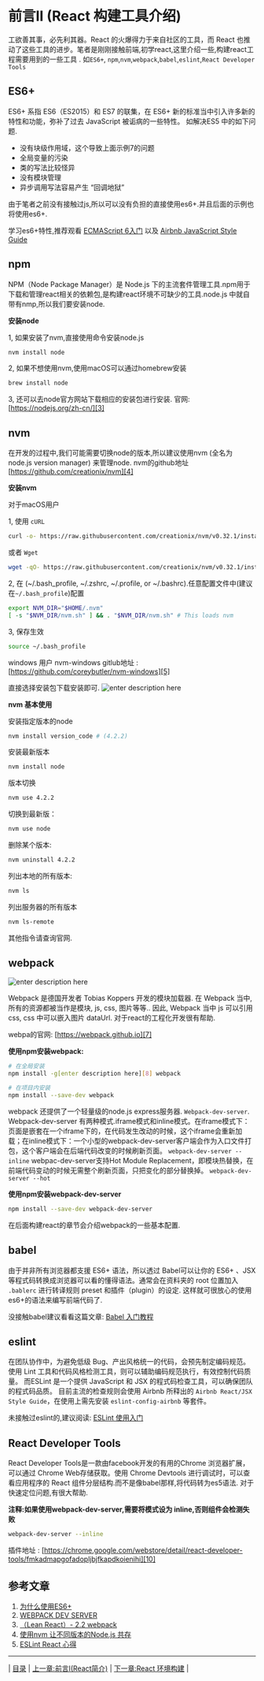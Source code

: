 # 前言II (React 构建工具介绍)

工欲善其事，必先利其器。React 的火爆得力于来自社区的工具，而 React 也推动了这些工具的进步。笔者是刚刚接触前端,初学react,这里介绍一些,构建react工程需要用到的一些工具 . 如`ES6+`, `npm`,`nvm`,`webpack`,`babel`,`eslint`,`React Developer Tools`

## ES6+
ES6+ 系指 ES6（ES2015）和 ES7 的联集，在 ES6+ 新的标准当中引入许多新的特性和功能，弥补了过去 JavaScript 被诟病的一些特性。
如解决ES5 中的如下问题.
* 没有块级作用域，这个导致上面示例7的问题
* 全局变量的污染
* 类的写法比较怪异
* 没有模块管理
* 异步调用写法容易产生 “回调地狱”

由于笔者之前没有接触过js,所以可以没有负担的直接使用es6+.并且后面的示例也将使用es6+.

学习es6+特性,推荐观看 [ECMAScript 6入门][1] 以及 [Airbnb JavaScript Style Guide][2]

## npm
NPM（Node Package Manager）是 Node.js 下的主流套件管理工具.npm用于下载和管理react相关的依赖包,是构建react环境不可缺少的工具.node.js 中就自带有nmp,所以我们要安装node.

**安装node**

1, 如果安装了nvm,直接使用命令安装node.js
```bash
nvm install node
```
2, 如果不想使用nvm,使用macOS可以通过homebrew安装
```bash
brew install node
```
3, 还可以去node官方网站下载相应的安装包进行安装.
官网: [https://nodejs.org/zh-cn/][3]
## nvm
在开发的过程中,我们可能需要切换node的版本,所以建议使用nvm (全名为 node.js version manager) 来管理node.
nvm的github地址  [https://github.com/creationix/nvm][4]

**安装nvm**

对于macOS用户

1, 使用 `cURL`
```bash
curl -o- https://raw.githubusercontent.com/creationix/nvm/v0.32.1/install.sh | bash
```
或者 `Wget`
```bash
wget -qO- https://raw.githubusercontent.com/creationix/nvm/v0.32.1/install.sh | bash
```

2, 在 (~/.bash_profile, ~/.zshrc, ~/.profile, or ~/.bashrc).任意配置文件中(建议在`~/.bash_profile`)配置
```bash
export NVM_DIR="$HOME/.nvm"
[ -s "$NVM_DIR/nvm.sh" ] && . "$NVM_DIR/nvm.sh" # This loads nvm
```
3, 保存生效
```bash
source ~/.bash_profile
```

windows 用户 
nvm-windows gitlub地址 : [https://github.com/coreybutler/nvm-windows][5]

直接选择安装包下载安装即可.
![enter description here](./img/nvm_setup_window.png)

**nvm 基本使用**

安装指定版本的node
```bash
nvm install version_code # (4.2.2)
```
安装最新版本
```bash
nvm install node
```

版本切换
```bash
nvm use 4.2.2
```

切换到最新版：
```bash
nvm use node
```

删除某个版本:
```bash
nvm uninstall 4.2.2
```

列出本地的所有版本:
```bash
nvm ls 
```

列出服务器的所有版本
```bash
nvm ls-remote
```

其他指令请查询官网.

## webpack
![enter description here][6]

Webpack 是德国开发者 Tobias Koppers 开发的模块加载器.
在 Webpack 当中, 所有的资源都被当作是模块, js, css, 图片等等..
因此, Webpack 当中 js 可以引用 css, css 中可以嵌入图片 dataUrl.
对于react的工程化开发很有帮助.

webpa的官网: [https://webpack.github.io][7]

**使用npm安装webpack:**

```bash
# 在全局安装
npm install -g[enter description here][8] webpack

# 在项目内安装 
npm install --save-dev webpack
```

webpack 还提供了一个轻量级的node.js express服务器. `Webpack-dev-server`.
Webpack-dev-server 有两种模式.iframe模式和inline模式。在iframe模式下：页面是嵌套在一个iframe下的，在代码发生改动的时候，这个iframe会重新加载；在inline模式下：一个小型的webpack-dev-server客户端会作为入口文件打包，这个客户端会在后端代码改变的时候刷新页面。 `webpack-dev-server --inline`
 webpac-dev-server支持Hot Module Replacement，即模块热替换，在前端代码变动的时候无需整个刷新页面，只把变化的部分替换掉。 `webpack-dev-server --hot`
 
 **使用npm安装webpack-dev-server**
```bash
npm install --save-dev webpack-dev-server 
```

在后面构建react的章节会介绍webpack的一些基本配置.

## babel
由于并非所有浏览器都支援 ES6+ 语法，所以透过 Babel可以让你的 ES6+ 、JSX 等程式码转换成浏览器可以看的懂得语法。通常会在资料夹的 root 位置加入 ` .bablerc`  进行转译规则 preset 和插件（plugin）的设定.
这样就可很放心的使用es6+的语法来编写前端代码了.

没接触babel建议看看这篇文章: [Babel 入门教程][9]

## eslint
在团队协作中，为避免低级 Bug、产出风格统一的代码，会预先制定编码规范。使用 Lint 工具和代码风格检测工具，则可以辅助编码规范执行，有效控制代码质量。
而ESLint 是一个提供 JavaScript 和 JSX 的程式码检查工具，可以确保团队的程式码品质。
目前主流的检查规则会使用 Airbnb 所释出的 `Airbnb React/JSX Style Guide`，在使用上需先安装 `eslint-config-airbnb` 等套件。


未接触过eslint的,建议阅读: [ESLint 使用入门][11]

## React Developer Tools
React Developer Tools是一款由facebook开发的有用的Chrome 浏览器扩展，可以通过 Chrome Web存储获取。使用 Chrome Devtools 进行调试时，可以查看应用程序的 React 组件分层结构.而不是像babel那样,将代码转为es5语法.
对于快速定位问题,有很大帮助.

**注释:如果使用webpack-dev-server,需要将模式设为 inline,否则组件会检测失败**

```bash
webpack-dev-server --inline
```

插件地址 : [https://chrome.google.com/webstore/detail/react-developer-tools/fmkadmapgofadopljbjfkapdkoienihi][10] 


## 参考文章
1. [为什么使用ES6+][12]
2. [WEBPACK DEV SERVER][13]
3. [（Lean React）- 2.2 webpack][14]
4. [使用nvm 让不同版本的Node.js 共存][15]
5. [ESLint React 心得][16]

----
| [目录][17] |  [上一章:前言Ⅰ(React简介)][18]  |  [下一章:React 环境构建][19]  |


  [1]: http://es6.ruanyifeng.com/
  [2]: https://github.com/yuche/javascript
  [3]: https://nodejs.org/zh-cn/
  [4]: https://github.com/creationix/nvm
  [5]: https://github.com/coreybutler/nvm-windows
  [6]: ./img/what-is-webpack.png "what-is-webpack.png"
  [7]: https://webpack.github.io
  [8]: http://www.cnblogs.com/cnblogsfans/p/5146165.html
  [9]: http://www.ruanyifeng.com/blog/2016/01/babel.html
  [10]: https://chrome.google.com/webstore/detail/react-developer-tools/fmkadmapgofadopljbjfkapdkoienihi
  [11]: https://csspod.com/getting-started-with-eslint/
  [12]: http://www.cnblogs.com/cnblogsfans/p/5146165.html
  [13]: http://www.jianshu.com/p/941bfaf13be1
  [14]: https://segmentfault.com/a/1190000005612506
  [15]: https://gold.xitu.io/entry/5705f95671cfe40054248f16
  [16]: http://kyoyadmoon.github.io/blog/2016/03/23/eslint-react-extends-airbnb/
  [17]: https://github.com/JimmieQian/my-react-ship
  [18]: https://github.com/JimmieQian/my-react-ship/blob/master/lesson01/README.md
  [19]: https://github.com/JimmieQian/my-react-ship/blob/master/lesson01/react_build.md